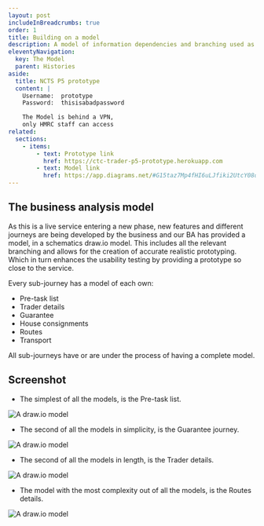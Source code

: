```yaml
---
layout: post
includeInBreadcrumbs: true
order: 1
title: Building on a model
description: A model of information dependencies and branching used as a guide to an accurate fully functional prototype.
eleventyNavigation:
  key: The Model
  parent: Histories
aside:
  title: NCTS P5 prototype
  content: |
    Username:  prototype
    Password:  thisisabadpassword

    The Model is behind a VPN, 
    only HMRC staff can access
related:
  sections:
    - items:
        - text: Prototype link
          href: https://ctc-trader-p5-prototype.herokuapp.com
        - text: Model link
          href: https://app.diagrams.net/#G15taz7Mp4fHI6uLJfiki2UtcY08oxmCby
---
```


## The business analysis model

As this is a live service entering a new phase, new features and different journeys are being developed by the business and our BA has provided a model, in a schematics draw.io model. This includes all the relevant branching and allows for the creation of accurate realistic prototyping. Which in turn enhances the usability testing by providing a prototype so close to the service.

Every sub-journey has a model of each own:

- Pre-task list
- Trader details
- Guarantee
- House consignments
- Routes
- Transport

All sub-journeys have or are under the process of having a complete model.

## Screenshot

- The simplest of all the models, is the Pre-task list.

![A draw.io model](/assets/the-model/pre-task-list.png "The smallest model")
<br>

- The second of all the models in simplicity, is the Guarantee journey.

![A draw.io model](/assets/the-model/guarantee-journey.png "The second model")
<br>

- The second of all the models in length, is the Trader details.

![A draw.io model](/assets/the-model/trader-details.png "The second model")
<br>

- The model with the most complexity out of all the models, is the Routes details.

![A draw.io model](/assets/the-model/route-details.png "The longest model")
<br>
